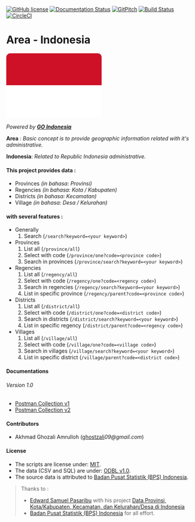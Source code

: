 [![GitHub license](https://img.shields.io/badge/license-MIT-blue.svg)](https://raw.githubusercontent.com/ghostzali-lib/area-indonesia/master/license.md)
[![Documentation Status](https://readthedocs.org/projects/area-indonesia/badge/?version=latest)](http://area-indonesia.readthedocs.io/en/latest/?badge=latest) 
[![GitPitch](https://gitpitch.com/assets/badge.svg)](https://gitpitch.com/ghostzali-lib/area-indonesia/master?grs=github&t=white)
[![Build Status](https://travis-ci.org/ghostzali-lib/area-indonesia.svg?branch=master)](https://travis-ci.org/ghostzali-lib/area-indonesia)
[![CircleCI](https://circleci.com/gh/ghostzali-lib/area-indonesia.svg?style=svg)](https://circleci.com/gh/ghostzali-lib/area-indonesia)

# Area - Indonesia
![Flag of Indonesia](.README/FlagOfIndonesia.png)

_Powered by **[GO Indonesia](http://goindonesia.id)**_


**Area** : _Basic concept is to provide geographic information related with it's administrative._

**Indonesia**: _Related to Republic Indonesia administrative._

#### This project provides data :
* Provinces _(in bahasa: Provinsi)_
* Regencies _(in bahasa: Kota / Kabupaten)_
* Districts _(in bahasa: Kecamatan)_
* Village _(in bahasa: Desa / Kelurahan)_

#### with several features :
* Generally
    1. Search (`/search?keyword=<your keyword>`)
* Provinces
    1. List all (`/province/all`)
    2. Select with code (`/province/one?code=<province code>`)
    3. Search in provinces (`/province/search?keyword=<your keyword>`)
* Regencies
    1. List all (`/regency/all`)
    2. Select with code (`/regency/one?code=<regency code>`)
    3. Search in regencies (`/regency/search?keyword=<your keyword>`)
    4. List in specific province (`/regency/parent?code=<province code>`)
* Districts
    1. List all (`/district/all`)
    2. Select with code (`/district/one?code=<district code>`)
    3. Search in districts (`/district/search?keyword=<your keyword>`)
    4. List in specific regency (`/district/parent?code=<regency code>`)
* Villages
    1. List all (`/village/all`)
    2. Select with code (`/village/one?code=<village code>`)
    3. Search in villages (`/village/search?keyword=<your keyword>`)
    4. List in specific district (`/village/parent?code=<district code>`)


#### Documentations
###### Version 1.0
* [Postman Collection v1](documentations/1.0/INDONESIA.postman_collection_v1.json)
* [Postman Collection v2](documentations/1.0/INDONESIA.postman_collection_v2.json)



#### Contributors
* Akhmad Ghozali Amrulloh ([ghostzali](https://github.com/ghostzali)_09@gmail.com_)


#### License
* The scripts are license under: [MIT](license.md).
* The data (CSV and SQL) are under: [ODBL v1.0](odbl-10.md).
* The source data is attributed to [Badan Pusat Statistik (BPS) Indonesia](http://bps.go.id).


> Thanks to :
> * [Edward Samuel Pasaribu](https://github.com/edwardsamuel) with his project [Data Provinsi, Kota/Kabupaten, Kecamatan, dan Kelurahan/Desa di Indonesia](https://github.com/edwardsamuel/Wilayah-Administratif-Indonesia)
> * [Badan Pusat Statistik (BPS) Indonesia](http://bps.go.id) for all effort.
